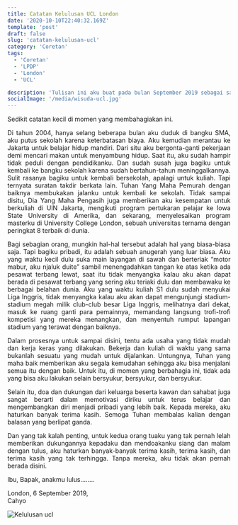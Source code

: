 ```yaml
---
title: Catatan Kelulusan UCL London
date: '2020-10-10T22:40:32.169Z'
template: 'post'
draft: false
slug: 'catatan-kelulusan-ucl'
category: 'Coretan'
tags:
  - 'Coretan'
  - 'LPDP'
  - 'London'
  - 'UCL'

description: 'Tulisan ini aku buat pada bulan September 2019 sebagai salah satu ungkapan rasa syukur dan terima kasih atas kelulusanku dari University College London.'
socialImage: '/media/wisuda-ucl.jpg'
---
```


<p>Sedikit catatan kecil di momen yang membahagiakan ini.</p>
<p style="text-align: justify;text-justify: inter-word;">
Di tahun 2004, hanya selang beberapa bulan aku duduk di bangku SMA, aku putus sekolah karena keterbatasan biaya. Aku kemudian merantau ke Jakarta untuk belajar hidup mandiri. Dari situ aku bergonta-ganti pekerjaan demi mencari makan untuk menyambung hidup. Saat itu, aku sudah hampir tidak peduli dengan pendidikanku. Dan sudah susah juga bagiku untuk kembali ke bangku sekolah karena sudah bertahun-tahun meninggalkannya. Sulit rasanya bagiku untuk kembali bersekolah, apalagi untuk kuliah. Tapi ternyata suratan takdir berkata lain. Tuhan Yang Maha Pemurah dengan baiknya membukakan jalanku untuk kembali ke sekolah. Tidak sampai disitu, Dia Yang Maha Pengasih juga memberikan aku kesempatan untuk berkuliah di UIN Jakarta, mengikuti program pertukaran pelajar ke Iowa State University di Amerika, dan sekarang, menyelesaikan program masterku di University College London, sebuah universitas ternama dengan peringkat 8 terbaik di dunia.
</p>
<p style="text-align: justify;text-justify: inter-word;">
Bagi sebagian orang, mungkin hal-hal tersebut adalah hal yang biasa-biasa saja. Tapi bagiku pribadi, itu adalah sebuah anugerah yang luar biasa. Aku yang waktu kecil dulu suka main layangan di sawah dan berteriak “motor mabur, aku njaluk duite” sambil menengadahkan tangan ke atas ketika ada pesawat terbang lewat, saat itu tidak menyangka kalau aku akan dapat berada di pesawat terbang yang sering aku teriaki dulu dan membawaku ke berbagai belahan dunia. Aku yang waktu kuliah S1 dulu sudah menyukai Liga Inggris, tidak menyangka kalau aku akan dapat mengunjungi stadium-stadium megah milik club-club besar Liga Inggris, melihatnya dari dekat, masuk ke ruang ganti para pemainnya, memandang langsung trofi-trofi kompetisi yang mereka menangkan, dan menyentuh rumput lapangan stadium yang terawat dengan baiknya.
</p>
<p style="text-align: justify;text-justify: inter-word;">
Dalam prosesnya untuk sampai disini, tentu ada usaha yang tidak mudah dan kerja keras yang dilakukan. Bekerja dan kuliah di waktu yang sama bukanlah sesuatu yang mudah untuk dijalankan. Untungnya, Tuhan yang maha baik memberikan aku segala kemudahan sehingga aku bisa menjalani semua itu dengan baik. Untuk itu, di momen yang berbahagia ini, tidak ada yang bisa aku lakukan selain bersyukur, bersyukur, dan bersyukur.
</p>
<p style="text-align: justify;text-justify: inter-word;">
Selain itu, doa dan dukungan dari keluarga beserta kawan dan sahabat juga sangat berarti dalam memotivasi diriku untuk terus belajar dan mengembangkan diri menjadi pribadi yang lebih baik. Kepada mereka, aku haturkan banyak terima kasih. Semoga Tuhan membalas kalian dengan balasan yang berlipat ganda. 
</p>
<p style="text-align: justify;text-justify: inter-word;">
Dan yang tak kalah penting, untuk kedua orang tuaku yang tak pernah lelah memberikan dukungannya kepadaku dan mendoakanku siang dan malam dengan tulus, aku haturkan banyak-banyak terima kasih, terima kasih, dan terima kasih yang tak terhingga. Tanpa mereka, aku tidak akan pernah berada disini. 
</p>
<p style="text-align: justify;text-justify: inter-word;">
Ibu, Bapak, anakmu lulus……..
</p>
<p style="text-align: justify;text-justify: inter-word;">
London, 6 September 2019, <br>
Cahyo
</p>

![Kelulusan ucl](/media/wisuda-ucl.jpg)

<!-- *Originally published by [Matej Latin](http://matejlatin.co.uk/) on [Medium](https://medium.com/design-notes/humane-typography-in-the-digital-age-9bd5c16199bd?ref=webdesignernews.com#.lygo82z0x).* -->
